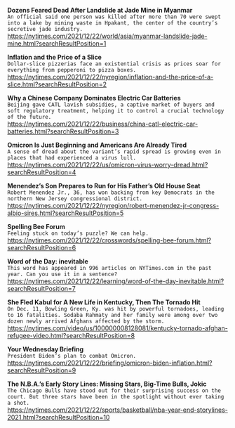 **Dozens Feared Dead After Landslide at Jade Mine in Myanmar**\
`An official said one person was killed after more than 70 were swept into a lake by mining waste in Hpakant, the center of the country’s secretive jade industry.`\
https://nytimes.com/2021/12/22/world/asia/myanmar-landslide-jade-mine.html?searchResultPosition=1

**Inflation and the Price of a Slice**\
`Dollar-slice pizzerias face an existential crisis as prices soar for everything from pepperoni to pizza boxes.`\
https://nytimes.com/2021/12/22/nyregion/inflation-and-the-price-of-a-slice.html?searchResultPosition=2

**Why a Chinese Company Dominates Electric Car Batteries**\
`Beijing gave CATL lavish subsidies, a captive market of buyers and soft regulatory treatment, helping it to control a crucial technology of the future.`\
https://nytimes.com/2021/12/22/business/china-catl-electric-car-batteries.html?searchResultPosition=3

**Omicron Is Just Beginning and Americans Are Already Tired**\
`A sense of dread about the variant’s rapid spread is growing even in places that had experienced a virus lull.`\
https://nytimes.com/2021/12/22/us/omicron-virus-worry-dread.html?searchResultPosition=4

**Menendez’s Son Prepares to Run for His Father’s Old House Seat**\
`Robert Menendez Jr., 36, has won backing from key Democrats in the northern New Jersey congressional district.`\
https://nytimes.com/2021/12/22/nyregion/robert-menendez-jr-congress-albio-sires.html?searchResultPosition=5

**Spelling Bee Forum**\
`Feeling stuck on today’s puzzle? We can help.`\
https://nytimes.com/2021/12/22/crosswords/spelling-bee-forum.html?searchResultPosition=6

**Word of the Day: inevitable**\
`This word has appeared in 996 articles on NYTimes.com in the past year. Can you use it in a sentence?`\
https://nytimes.com/2021/12/22/learning/word-of-the-day-inevitable.html?searchResultPosition=7

**She Fled Kabul for A New Life in Kentucky, Then The Tornado Hit**\
`On Dec. 11, Bowling Green, Ky. was hit by powerful tornadoes, leading to 16 fatalities. Sodaba Rahmaty and her family were among over two dozen newly arrived Afghans affected by the storm.`\
https://nytimes.com/video/us/100000008128081/kentucky-tornado-afghan-refugee-video.html?searchResultPosition=8

**Your Wednesday Briefing**\
`President Biden’s plan to combat Omicron.`\
https://nytimes.com/2021/12/22/briefing/omicron-biden-inflation.html?searchResultPosition=9

**The N.B.A.’s Early Story Lines: Missing Stars, Big-Time Bulls, Jokic**\
`The Chicago Bulls have stood out for their surprising success on the court. But three stars have been in the spotlight without ever taking a shot.`\
https://nytimes.com/2021/12/22/sports/basketball/nba-year-end-storylines-2021.html?searchResultPosition=10

